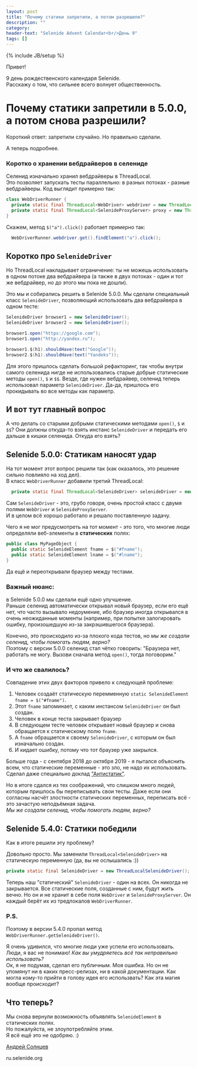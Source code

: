 ```yaml
---
layout: post
title: "Почему статики запретили, а потом разрешили?"
description: ""
category:
header-text: "Selenide Advent Calendar<br/>День 9"
tags: []
---
```

{% include JB/setup %}

Привет!

9 день рождественского календаря Selenide.  
Расскажу о том, что сильнее всего волнует общественность.    

# Почему статики запретили в 5.0.0, а потом снова разрешили?

Короткий ответ: запретили случайно. Но правильно сделали.  

А теперь подробнее. 

### Коротко о хранении вебдрайверов в селениде

Селенид изначально хранил вебдрайверы в ThreadLocal.  
Это позволяет запускать тесты параллельно: в разных потоках - разные вебдрайверы. Код выглядит примерно так: 

```java
class WebDriverRunner {
  private static final ThreadLocal<WebDriver> webdriver = new ThreadLocal<>();
  private static final ThreadLocal<SelenideProxyServer> proxy = new ThreadLocal<>();
}

```

Скажем, метод `$("a").click()` работает примерно так:

```java
  WebDriverRunner.webdriver.get().findElement("a").click();
```

## Коротко про `SelenideDriver`

Но ThreadLocal накладывает ограничение: ты не можешь использовать в одном потоке два вебдрайвера 
(а также в двух потоках - один и тот же вебдрайвер, но до этого мы пока не дошли).

Это мы и собирались решить в Selenide 5.0.0. Мы сделали специальный класс `SelenideDriver`, позволяющий использовать два
вебдрайвера в одном тесте:

```java
SelenideDriver browser1 = new SelenideDriver();
SelenideDriver browser2 = new SelenideDriver();

browser1.open("https://google.com");
browser1.open("http://yandex.ru");

browser1.$(h1).shouldHave(text("Google"));
browser2.$(h1).shouldHave(text("Yandeks"));
```

Для этого пришлось сделать большой рефакторинг, так чтобы внутри самого селенида нигде не использовались старые добрые 
статические методы `open()`, `$` и `$$`. Везде, где нужен вебдрайвер, селенид теперь использовал параметр `SelenideDriver`.
Да-да, пришлось его прокидывать во все методы как параметр.  


## И вот тут главный вопрос

А что делать со старыми добрыми статическими методами `open()`, `$` и `$$`? Они должны откуда-то взять инстанс `SelenideDriver` и передать
его дальше в кишки селенида. Откуда его взять?


## Selenide 5.0.0: Статикам наносят удар

На тот момент этот вопрос решили так (как оказалось, это решение сильно повлияло на ход дел).   
В класс `WebDriverRunner` добавили третий ThreadLocal:

```java
  private static final ThreadLocal<SelenideDriver> selenideDriver = new ThreadLocal<>();
```

Сам `SelenideDriver` - это, грубо говоря, очень простой класс с двумя полями `WebDriver` и `SelenideProxyServer`.  
И в целом всё хорошо работало и решало поставленную задачу.  

Чего я не мог предусмотреть на тот момент - это того, что многие люди определяли веб-элементы в **статических** полях:

```java
public class MyPageObject {
  public static SelenideElement fname = $("#fname");
  public static SelenideElement lname = $("#lname");
}
```

Да ещё и переоткрывали браузер между тестами. 


### Важный нюанс:
в Selenide 5.0.0 мы сделали ещё одно улучшение.  
Раньше селенид автоматически открывал новый браузер, если его ещё нет, что часто вызывало недоумение, ибо браузер 
иногда открывался в очень неожиданные моменты (например, при попытке залогировать ошибку, произошедшую из-за закрэшившегося браузера).

Конечно, это происходило из-за плохого кода тестов, но _мы же создали селенид, чтобы помогать людям, верно?_  
Поэтому с версии 5.0.0 селенид стал чётко говорить: "Браузера нет, работать не могу. Вызови сначала метод `open()`, тогда поговорим."


### И что же свалилось?

Совпадение этих двух факторов привело к следующей проблеме:
1. Человек создаёт статическую перемменную `static SelenideElement fname = $("#fname")`.
2. Этот `fname` запоминает, с каким инстансом `SelenideDriver` он был создан. 
3. Человек в конце теста закрывает браузер 
4. В следующем тесте человек открывает новый браузер и снова обращается к статическому полю `fname`.
5. А `fname` обращается к своему `SelenideDriver`, с которым он был изначально создан.
6. И кидает ошибку, потому что тот браузер уже закрылся. 

Больше года - с сентября 2018 до октября 2019 - я пытался объяснить всем, что статические переменные - это зло, не надо их использовать.   
Сделал даже специально доклад ["Антистатик"](https://www.youtube.com/watch?v=4JJNccWtdNI).  

Но в итоге сдался из тех соображений, что слишком много людей, которым пришлось бы переписывать свои тесты.
Даже если они согласны насчёт злостности статических переменных, переписать всё - это зачастую неподъёмная задача.  
_Мы же создали селенид, чтобы помогать людям, верно?_ 


## Selenide 5.4.0: Статики победили 

Как в итоге решили эту проблему?

Довольно просто. Мы заменили `ThreadLocal<SelenideDriver>` на статическую переменную (да, вы не ослышались :))

```java
private static final SelenideDriver = new ThreadLocalSelenideDriver();
``` 

Теперь наш "статический" `SelenideDriver` - один на всех. Он никогда не закрывается. Все статические поля, созданные с 
ним, будут жить вечно. Но он и не хранит в себе поля `WebDriver` и `SelenideProxyServer`. Он каждый берёт их из 
тредлокалов `WebDriverRunner`. 

  
  
### P.S.
Поэтому в версии 5.4.0 пропал метод `WebDriverRunner.getSelenideDriver()`.

Я очень удивился, что многие люди уже успели его использовать. Люди, я вас не понимаю! _Как вы умудряетесь всё так неправильно использовать?_  
Ок, я не подумав, сделал его публичным. Моя ошибка. Но он не упомянут ни в каких пресс-релизах, ни в какой документации. 
Как могла кому-то прийти в голову идея его использвать? Как эта магия вообще происходит?
 
## Что теперь?

Мы снова вернули возможность объявлять `SelenideElement` в статических полях.  
Но пожалуйста, не злоупотребляйте этим.   
Я всё ещё это не одобряю. :)

[Андрей Солнцев](http://asolntsev.github.io/)

ru.selenide.org
